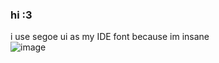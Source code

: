 ### hi :3
i use segoe ui as my IDE font because im insane  
![image](https://user-images.githubusercontent.com/40044460/176970824-fbb8dd95-0a24-4142-bd2e-fd620fa56e8a.png)
